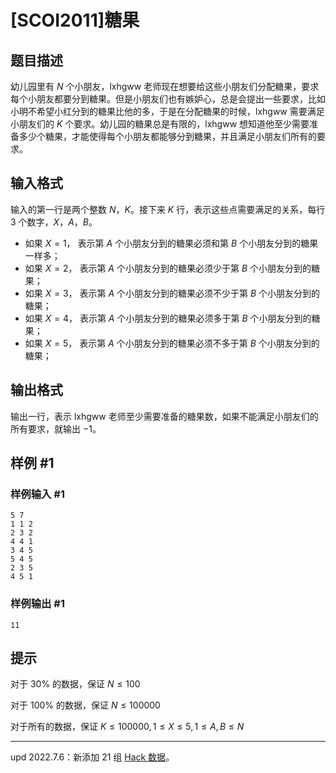 # [SCOI2011]糖果

## 题目描述

幼儿园里有 $N$ 个小朋友，$\text{lxhgww}$ 老师现在想要给这些小朋友们分配糖果，要求每个小朋友都要分到糖果。但是小朋友们也有嫉妒心，总是会提出一些要求，比如小明不希望小红分到的糖果比他的多，于是在分配糖果的时候，$\text{lxhgww}$ 需要满足小朋友们的 $K$ 个要求。幼儿园的糖果总是有限的，$\text{lxhgww}$ 想知道他至少需要准备多少个糖果，才能使得每个小朋友都能够分到糖果，并且满足小朋友们所有的要求。

## 输入格式

输入的第一行是两个整数 $N$，$K$。接下来 $K$ 行，表示这些点需要满足的关系，每行 $3$ 个数字，$X$，$A$，$B$。

+ 如果 $X=1$， 表示第 $A$ 个小朋友分到的糖果必须和第 $B$ 个小朋友分到的糖果一样多；
+ 如果 $X=2$， 表示第 $A$ 个小朋友分到的糖果必须少于第 $B$ 个小朋友分到的糖果；
+ 如果 $X=3$， 表示第 $A$ 个小朋友分到的糖果必须不少于第 $B$ 个小朋友分到的糖果；
+ 如果 $X=4$， 表示第 $A$ 个小朋友分到的糖果必须多于第 $B$ 个小朋友分到的糖果；
+ 如果 $X=5$， 表示第 $A$ 个小朋友分到的糖果必须不多于第 $B$ 个小朋友分到的糖果；

## 输出格式

输出一行，表示 $\text{lxhgww}$ 老师至少需要准备的糖果数，如果不能满足小朋友们的所有要求，就输出 $-1$。

## 样例 #1

### 样例输入 #1
```
5 7
1 1 2
2 3 2
4 4 1
3 4 5
5 4 5
2 3 5
4 5 1
```

### 样例输出 #1

```
11
```

## 提示

对于 $30\%$ 的数据，保证 $N\leq100$

对于 $100\%$ 的数据，保证 $N\leq100000$

对于所有的数据，保证 $K\leq100000, 1\leq X\leq5, 1\leq A, B\leq N$

---

$\text{upd 2022.7.6}$：新添加 $21$ 组 [Hack 数据](https://www.luogu.com.cn/discuss/454051)。
